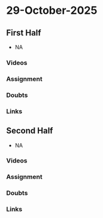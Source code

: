 # 29-October-2025

## First Half
- NA

### Videos

### Assignment

### Doubts

### Links

## Second Half
- NA

### Videos

### Assignment

### Doubts

### Links

